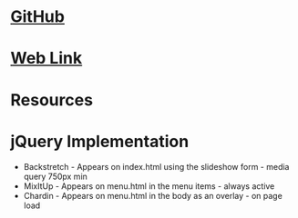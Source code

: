 # [GitHub](https://github.com/jbrauckmuller/project_final3_brauckmuller_james/)
# [Web Link](http://www.jamie.brauckmuller.com/project_final3_brauckmuller_james/menu.html)
# Resources

# jQuery Implementation
* Backstretch - Appears on index.html using the slideshow form - media query 750px min
* MixItUp - Appears on menu.html in the menu items - always active
* Chardin - Appears on menu.html in the body as an overlay - on page load

